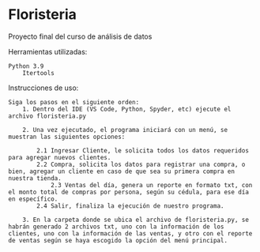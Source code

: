 # Floristeria
Proyecto final del curso de análisis de datos

Herramientas utilizadas:

	Python 3.9
		Itertools

Instrucciones de uso:

	Siga los pasos en el siguiente orden:
		1. Dentro del IDE (VS Code, Python, Spyder, etc) ejecute el archivo floristeria.py
			
		2. Una vez ejecutado, el programa iniciará con un menú, se muestran las siguientes opciones:
			
			2.1 Ingresar Cliente, le solicita todos los datos requeridos para agregar nuevos clientes.
   			2.2 Compra, solicita los datos para registrar una compra, o bien, agregar un cliente en caso de que sea su primera compra en nuestra tienda.
      			2.3 Ventas del día, genera un reporte en formato txt, con el monto total de compras por persona, según su cédula, para ese día en específico.
	 		2.4 Salir, finaliza la ejecución de nuestro programa.

		3. En la carpeta donde se ubica el archivo de floristeria.py, se habrán generado 2 archivos txt, uno con la información de los clientes, uno con la información de las ventas, y otro con el reporte de ventas según se haya escogido la opción del menú principal.

